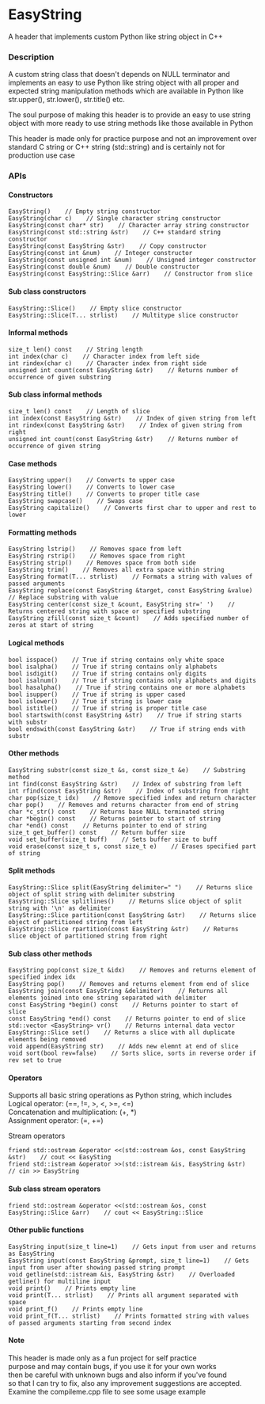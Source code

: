 # EasyString
A header that implements custom Python like string object in C++

### Description
A custom string class that doesn't depends on NULL terminator and
implements an easy to use Python like string object with all proper
and expected string manipulation methods which are available in
Python like str.upper(), str.lower(), str.title() etc.

The soul purpose of making this header is to provide an easy to
use string object with more ready to use string methods like those
available in Python

This header is made only for practice purpose and not an improvement
over standard C string or C++ string (std::string) and is certainly
not for production use case

### APIs
#### Constructors
```
EasyString()    // Empty string constructor
EasyString(char c)    // Single character string constructor
EasyString(const char* str)    // Character array string constructor
EasyString(const std::string &str)    // C++ standard string constructor
EasyString(const EasyString &str)    // Copy constructor
EasyString(const int &num)    // Integer constructor
EasyString(const unsigned int &num)    // Unsigned integer constructor
EasyString(const double &num)    // Double constructor
EasyString(const EasyString::Slice &arr)    // Constructor from slice

```

#### Sub class constructors
```
EasyString::Slice()    // Empty slice constructor
EasyString::Slice(T... strlist)    // Multitype slice constructor
```

#### Informal methods
```
size_t len() const    // String length
int index(char c)    // Character index from left side
int rindex(char c)    // Character index from right side
unsigned int count(const EasyString &str)    // Returns number of occurrence of given substring
```

#### Sub class informal methods
```
size_t len() const    // Length of slice
int index(const EasyString &str)    // Index of given string from left
int rindex(const EasyString &str)    // Index of given string from right
unsigned int count(const EasyString &str)    // Returns number of occurrence of given string
```

#### Case methods
```
EasyString upper()    // Converts to upper case
EasyString lower()    // Converts to lower case
EasyString title()    // Converts to proper title case
EasyString swapcase()    // Swaps case
EasyString capitalize()    // Converts first char to upper and rest to lower
```

#### Formatting methods
```
EasyString lstrip()    // Removes space from left
EasyString rstrip()    // Removes space from right
EasyString strip()    // Removes space from both side
EasyString trim()    // Removes all extra space within string
EasyString format(T... strlist)    // Formats a string with values of passed arguments
EasyString replace(const EasyString &target, const EasyString &value)    // Replace substring with value
EasyString center(const size_t &count, EasyString str=' ')    // Returns centered string with space or specified substring
EasyString zfill(const size_t &count)    // Adds specified number of zeros at start of string
```

#### Logical methods
```
bool isspace()    // True if string contains only white space
bool isalpha()    // True if string contains only alphabets
bool isdigit()    // True if string contains only digits
bool isalnum()    // True if string contains only alphabets and digits
bool hasalpha()    // True if string contains one or more alphabets
bool isupper()    // True if string is upper cased
bool islower()    // True if string is lower case
bool istitle()    // True if string is proper title case
bool startswith(const EasyString &str)    // True if string starts with substr
bool endswith(const EasyString &str)    // True if string ends with substr
```

#### Other methods
```
EasyString substr(const size_t &s, const size_t &e)    // Substring method
int find(const EasyString &str)    // Index of substring from left
int rfind(const EasyString &str)    // Index of substring from right
char pop(size_t idx)    // Remove specified index and return character
char pop()    // Removes and returns character from end of string
char *c_str() const    // Returns base NULL terminated string
char *begin() const    // Returns pointer to start of string
char *end() const    // Returns pointer to end of string
size_t get_buffer() const    // Return buffer size
void set_buffer(size_t buff)    // Sets buffer size to buff
void erase(const size_t s, const size_t e)    // Erases specified part of string
```

#### Split methods
```
EasyString::Slice split(EasyString delimiter=" ")    // Returns slice object of split string with delimiter substring
EasyString::Slice splitlines()    // Returns slice object of split string with '\n' as delimiter
EasyString::Slice partition(const EasyString &str)    // Returns slice object of partitioned string from left
EasyString::Slice rpartition(const EasyString &str)    // Returns slice object of partitioned string from right
```

#### Sub class other methods
```
EasyString pop(const size_t &idx)    // Removes and returns element of specified index idx
EasyString pop()    // Removes and returns element from end of slice
EasyString join(const EasyString &delimiter)    // Returns all elements joined into one string separated with delimiter
const EasyString *begin() const    // Returns pointer to start of slice
const EasyString *end() const    // Returns pointer to end of slice
std::vector <EasyString> vr()    // Returns internal data vector
EasyString::Slice set()    // Returns a slice with all duplicate elements being removed
void append(EasyString str)    // Adds new elemnt at end of slice
void sort(bool rev=false)    // Sorts slice, sorts in reverse order if rev set to true
```

#### Operators
Supports all basic string operations as Python string, which includes<br>
Logical operator: (==, !=, >, <, >=, <=)<br>
Concatenation and multiplication: (+, *)<br>
Assignment operator: (=, +=)

Stream operators
```
friend std::ostream &operator <<(std::ostream &os, const EasyString &str)    // cout << EasySting
friend std::istream &operator >>(std::istream &is, EasyString &str)    // cin >> EasyString
```

#### Sub class stream operators
```
friend std::ostream &operator <<(std::ostream &os, const EasyString::Slice &arr)    // cout << EasyString::Slice
```

#### Other public functions
```
EasyString input(size_t line=1)    // Gets input from user and returns as EasyString
EasyString input(const EasyString &prompt, size_t line=1)    // Gets input from user after showing passed string prompt
void getline(std::istream &is, EasyString &str)    // Overloaded getline() for multiline input
void print()    // Prints empty line
void print(T... strlist)    // Prints all argument separated with space
void print_f()    // Prints empty line
void print_f(T... strlist)    // Prints formatted string with values of passed arguments starting from second index
```

#### Note
This header is made only as a fun project for self practice<br>
purpose and may contain bugs, if you use it for your own works<br>
then be careful with unknown bugs and also inform if you've found<br>
so that I can try to fix, also any improvement suggestions are accepted.<br>
Examine the compileme.cpp file to see some usage example
